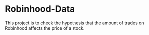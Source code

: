 # Robinhood-Data
This project is to check the hypothesis that the amount of trades on Robinhood affects the price of a stock.

